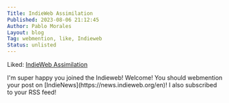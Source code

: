 ```yaml
---
Title: IndieWeb Assimilation
Published: 2023-08-06 21:12:45
Author: Pablo Morales
Layout: blog
Tag: webmention, like, Indieweb
Status: unlisted
---
```

Liked: <a href="https://shellsharks.com/indieweb" class="u-like-of">IndieWeb Assimilation</a>

<div class="p-summary" markdown="1">
I'm super happy you joined the Indieweb! Welcome! You should webmention your post on [IndieNews](https://news.indieweb.org/en)! I also subscribed to your RSS feed! 

</div>
